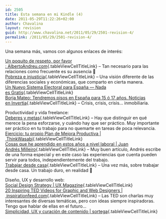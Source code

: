 ```yaml
---
id: 2505
title: Esta semana en mi Kindle (4)
date: 2011-05-29T11:22:26+02:00
author: Chavalina
layout: revision
guid: http://www.chavalina.net/2011/05/29/2501-revision-4/
permalink: /2011/05/29/2501-revision-4/
---
```

Una semana más, vamos con algunos enlaces de interés:

[Un poquito de respeto, por favor :&nbsp;AlbertoAndreu.com](http://www.albertoandreu.com/articulos/un-poquito-de-respeto-por-favor/){.tableViewCellTitleLink} – Tan necesario para las relaciones como frecuente es su ausencia 🙁  
[Pobreza e&nbsp;injusticia](http://desencadenado.com/2011/05/pobreza-e-injusticia.html){.tableViewCellTitleLink} – Una visión diferente de las diferencias sociales y económicas, que comparto en cierta manera.  
[Un Nuevo Sistema Electoral para España &mdash; Nada es&nbsp;Gratis](http://www.fedeablogs.net/economia/?p=11819){.tableViewCellTitleLink}  
[Borja Mateo: Tendremos pisos en España para 15 ó 17 años. Noticias en&nbsp;Invertia](http://www.invertia.com/noticias/articulo-final.asp?idNoticia=2523749){.tableViewCellTitleLink} – Crisis, crisis, crisis… inmobiliaria.

Productividad y vida freelance:  
[Deberes y&nbsp;metas](http://desencadenado.com/2011/05/deberes-y-metas.html){.tableViewCellTitleLink} – Hay que distinguir en qué merece la pena esforzarse, y cuándo hay que ser práctico. Muy importante ser práctico en tu trabajo para no quemarte en tareas de poca relevancia.  
[Ejercicio: tu propio Plan de Mejora Productiva |&nbsp;ThinkWasabi](http://thinkwasabi.com/2011/05/ejercicio-tu-propio-plan-de-mejora-productiva/#more-9713){.tableViewCellTitleLink}  
[Cosas que he aprendido en estos años a nivel laboral | Juan Andrés&nbsp;Milleiro](http://juanandres.milleiro.com/cosas-que-he-aprendido-en-estos-anos-a-nivel-laboral/){.tableViewCellTitleLink} – Muy buen artículo, Andrés escribe de una forma especial y en este caso las experiencias que cuenta pueden servir para todos, independientemente del trabajo.  
[Trabajar desde&nbsp;casa](http://desencadenado.com/2009/05/trabajar-desde-casa-2.html){.tableViewCellTitleLink} – Una vez más, sobre trabajar desde casa. Un trabajo duro, en realidad 🙂

Diseño, UX y desarrollo web:  
[Social Design Strategy | UX&nbsp;Magazine](http://uxmag.com/strategy/social-design-strategy){.tableViewCellTitleLink}  
[20 Inspiring TED Videos for Graphic and Web Designers |&nbsp;inspirationfeed.com](http://inspirationfeed.com/2011/01/20-inspiring-ted-videos-for-graphic-and-web-designers/){.tableViewCellTitleLink} – Las TED son charlas muy interesantes de diversas temáticas, pero con ideas siempre inspiradoras. Tengo que hablar de ellas en el futuro…  
[Simplicidad, UX y curación de contenido |&nbsp;sortega](http://www.sortega.com/blog/simplicidad-ux-y-curacion-de-contenido/){.tableViewCellTitleLink}
